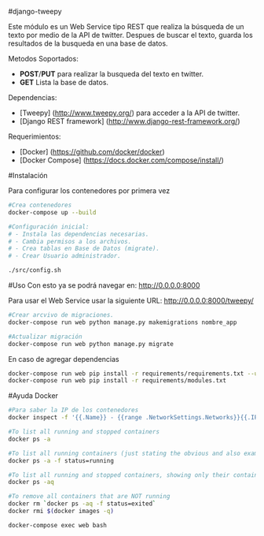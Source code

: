 #django-tweepy 

Este módulo es un Web Service tipo REST que realiza la búsqueda de un texto por medio de la API de twitter.
Despues de buscar el texto, guarda los resultados de la busqueda en una base de datos.

Metodos Soportados:
 * **POST**/**PUT** para realizar la busqueda del texto en twitter.
 * **GET**  Lista la base de datos.


Dependencias: 
 * [Tweepy] (http://www.tweepy.org/) para acceder a la API de twitter.
 * [Django REST framework] (http://www.django-rest-framework.org/)

Requerimientos:
 * [Docker] (https://github.com/docker/docker)
 * [Docker Compose] (https://docs.docker.com/compose/install/)
 
#Instalación

Para configurar los contenedores por primera vez
```bash
#Crea contenedores
docker-compose up --build

#Configuración inicial:
# - Instala las dependencias necesarias.
# - Cambia permisos a los archivos.
# - Crea tablas en Base de Datos (migrate).
# - Crear Usuario administrador.

./src/config.sh

```

#Uso 
Con esto ya se podrá navegar en: http://0.0.0.0:8000

Para usar el Web Service usar la siguiente URL:
http://0.0.0.0:8000/tweepy/



```bash
#Crear arcvivo de migraciones.
docker-compose run web python manage.py makemigrations nombre_app

#Actualizar migración
docker-compose run web python manage.py migrate
```

En caso de agregar dependencias

```bash
docker-compose run web pip install -r requirements/requirements.txt --upgrade
docker-compose run web pip install -r requirements/modules.txt
```


#Ayuda Docker

```bash
#Para saber la IP de los contenedores
docker inspect -f '{{.Name}} - {{range .NetworkSettings.Networks}}{{.IPAddress}}{{end}}' $(docker ps -aq)

#To list all running and stopped containers
docker ps -a

#To list all running containers (just stating the obvious and also example use of -f filtering option)
docker ps -a -f status=running

#To list all running and stopped containers, showing only their container id
docker ps -aq

#To remove all containers that are NOT running
docker rm `docker ps -aq -f status=exited`
docker rmi $(docker images -q)

docker-compose exec web bash

```
